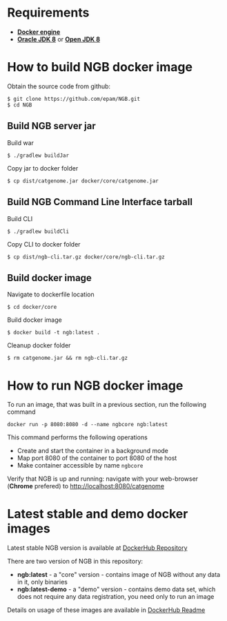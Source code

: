 # Requirements

* **[Docker engine](https://docs.docker.com/engine/installation/)**
* **[Oracle JDK 8](https://docs.oracle.com/javase/8/docs/technotes/guides/install/install_overview.html)** or **[Open JDK 8](http://openjdk.java.net/install/)**

# How to build NGB docker image

Obtain the source code from github:
```
$ git clone https://github.com/epam/NGB.git
$ cd NGB
```

## Build NGB server jar

Build war

```
$ ./gradlew buildJar
```

Copy jar to docker folder

```
$ cp dist/catgenome.jar docker/core/catgenome.jar
```

## Build NGB Command Line Interface tarball

Build CLI

```
$ ./gradlew buildCli
```

Copy CLI to docker folder

```
$ cp dist/ngb-cli.tar.gz docker/core/ngb-cli.tar.gz
```

## Build docker image

Navigate to dockerfile location

```
$ cd docker/core
```

Build docker image

```
$ docker build -t ngb:latest .
```

Cleanup docker folder

```
$ rm catgenome.jar && rm ngb-cli.tar.gz
```

# How to run NGB docker image

To run an image, that was built in a previous section, run the following command

```
docker run -p 8080:8080 -d --name ngbcore ngb:latest
```

This command performs the following operations
* Create and start the container in a background mode
* Map port 8080 of the container to port 8080 of the host 
* Make container accessible by name `ngbcore`

Verify that NGB is up and running: navigate with your web-browser (**Chrome** prefered) to [http://localhost:8080/catgenome](http://localhost:8080/catgenome)

# Latest stable and demo docker images

Latest stable NGB version is available at [DockerHub Repository](https://hub.docker.com/r/lifescience/ngb/)

There are two version of NGB in this repository:
* **ngb:latest** - a "core" version - contains image of NGB without any data in it, only binaries
* **ngb:latest-demo** - a "demo" version - contains demo data set, which does not require any data registration, you need only to run an image

Details on usage of these images are available in [DockerHub Readme](https://hub.docker.com/r/lifescience/ngb/)
